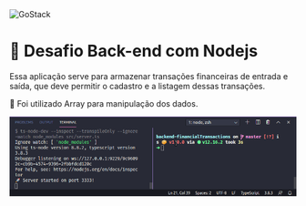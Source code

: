 <img alt="GoStack" src="https://storage.googleapis.com/golden-wind/bootcamp-gostack/header-desafios.png" />

# 🚀 Desafio Back-end com Nodejs

Essa aplicação serve para armazenar transações financeiras de entrada e saída, que deve permitir o cadastro e a listagem dessas transações.

🔹 Foi utilizado Array para manipulação dos dados.

<img src="desafio-success.gif">

